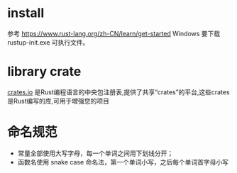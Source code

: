 # install 
参考 https://www.rust-lang.org/zh-CN/learn/get-started
Windows 要下载 rustup-init.exe 可执行文件。


# library crate
[crates.io](https://crates.io/) 是Rust编程语言的中央包注册表,提供了共享“crates”的平台,这些crates是Rust编写的库,可用于增强您的项目


# 命名规范
* 常量全部使用大写字母，每一个单词之间用下划线分开；
* 函数名使用 snake case 命名法，第一个单词小写，之后每个单词首字母小写
